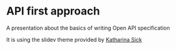 # API first approach

A presentation about the basics of writing Open API specification

It is using the slidev theme provided by [Katharina Sick](https://ksick.dev/)